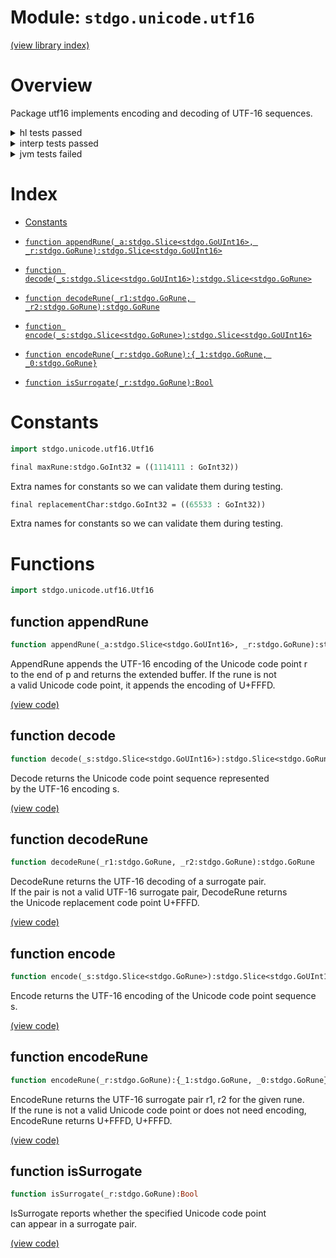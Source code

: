 # Module: `stdgo.unicode.utf16`

[(view library index)](../../stdgo.md)


# Overview


Package utf16 implements encoding and decoding of UTF\-16 sequences.  



<details><summary>hl tests passed</summary>
<p>

```
=== RUN  TestConstants
--- PASS: TestConstants (%!s(float64=5.91278076171875e-05))

=== RUN  TestEncode
--- PASS: TestEncode (%!s(float64=0.00042891502380371094))

=== RUN  TestAppendRune
--- PASS: TestAppendRune (%!s(float64=0.0013439655303955078))

=== RUN  TestEncodeRune
--- PASS: TestEncodeRune (%!s(float64=2.4080276489257812e-05))

=== RUN  TestDecode
--- PASS: TestDecode (%!s(float64=0.000209808349609375))

=== RUN  TestDecodeRune
--- PASS: TestDecodeRune (%!s(float64=3.504753112792969e-05))

=== RUN  TestIsSurrogate
--- PASS: TestIsSurrogate (%!s(float64=6.198883056640625e-06))

```
</p>
</details>

<details><summary>interp tests passed</summary>
<p>

```
=== RUN  TestConstants
--- PASS: TestConstants (%!s(float64=2.384185791015625e-05))

=== RUN  TestEncode
--- PASS: TestEncode (%!s(float64=0.0008370876312255859))

=== RUN  TestAppendRune
--- PASS: TestAppendRune (%!s(float64=0.0008151531219482422))

=== RUN  TestEncodeRune
--- PASS: TestEncodeRune (%!s(float64=0.00014519691467285156))

=== RUN  TestDecode
--- PASS: TestDecode (%!s(float64=0.0006060600280761719))

=== RUN  TestDecodeRune
--- PASS: TestDecodeRune (%!s(float64=4.9114227294921875e-05))

=== RUN  TestIsSurrogate
--- PASS: TestIsSurrogate (%!s(float64=2.002716064453125e-05))

```
</p>
</details>

<details><summary>jvm tests failed</summary>
<p>

```
IO.Overflow("write_ui16")
stdgo/internal/Macro.macro.hx:35: define
```
</p>
</details>


# Index


- [Constants](<#constants>)

- [`function appendRune(_a:stdgo.Slice<stdgo.GoUInt16>, _r:stdgo.GoRune):stdgo.Slice<stdgo.GoUInt16>`](<#function-appendrune>)

- [`function decode(_s:stdgo.Slice<stdgo.GoUInt16>):stdgo.Slice<stdgo.GoRune>`](<#function-decode>)

- [`function decodeRune(_r1:stdgo.GoRune, _r2:stdgo.GoRune):stdgo.GoRune`](<#function-decoderune>)

- [`function encode(_s:stdgo.Slice<stdgo.GoRune>):stdgo.Slice<stdgo.GoUInt16>`](<#function-encode>)

- [`function encodeRune(_r:stdgo.GoRune):{_1:stdgo.GoRune, _0:stdgo.GoRune}`](<#function-encoderune>)

- [`function isSurrogate(_r:stdgo.GoRune):Bool`](<#function-issurrogate>)

# Constants


```haxe
import stdgo.unicode.utf16.Utf16
```


```haxe
final maxRune:stdgo.GoInt32 = ((1114111 : GoInt32))
```


Extra names for constants so we can validate them during testing.  



```haxe
final replacementChar:stdgo.GoInt32 = ((65533 : GoInt32))
```


Extra names for constants so we can validate them during testing.  



# Functions


```haxe
import stdgo.unicode.utf16.Utf16
```


## function appendRune


```haxe
function appendRune(_a:stdgo.Slice<stdgo.GoUInt16>, _r:stdgo.GoRune):stdgo.Slice<stdgo.GoUInt16>
```


AppendRune appends the UTF\-16 encoding of the Unicode code point r  
to the end of p and returns the extended buffer. If the rune is not  
a valid Unicode code point, it appends the encoding of U\+FFFD.  



[\(view code\)](<./Utf16.hx#L129>)


## function decode


```haxe
function decode(_s:stdgo.Slice<stdgo.GoUInt16>):stdgo.Slice<stdgo.GoRune>
```


Decode returns the Unicode code point sequence represented  
by the UTF\-16 encoding s.  



[\(view code\)](<./Utf16.hx#L142>)


## function decodeRune


```haxe
function decodeRune(_r1:stdgo.GoRune, _r2:stdgo.GoRune):stdgo.GoRune
```


DecodeRune returns the UTF\-16 decoding of a surrogate pair.  
If the pair is not a valid UTF\-16 surrogate pair, DecodeRune returns  
the Unicode replacement code point U\+FFFD.  



[\(view code\)](<./Utf16.hx#L77>)


## function encode


```haxe
function encode(_s:stdgo.Slice<stdgo.GoRune>):stdgo.Slice<stdgo.GoUInt16>
```


Encode returns the UTF\-16 encoding of the Unicode code point sequence s.  



[\(view code\)](<./Utf16.hx#L99>)


## function encodeRune


```haxe
function encodeRune(_r:stdgo.GoRune):{_1:stdgo.GoRune, _0:stdgo.GoRune}
```


EncodeRune returns the UTF\-16 surrogate pair r1, r2 for the given rune.  
If the rune is not a valid Unicode code point or does not need encoding,  
EncodeRune returns U\+FFFD, U\+FFFD.  



[\(view code\)](<./Utf16.hx#L88>)


## function isSurrogate


```haxe
function isSurrogate(_r:stdgo.GoRune):Bool
```


IsSurrogate reports whether the specified Unicode code point  
can appear in a surrogate pair.  



[\(view code\)](<./Utf16.hx#L69>)



